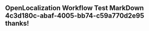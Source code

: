<properties
ms.topic="hero-topic"
ms.test1="hero-topic"
ms.test2="test"/>

## OpenLocalization Workflow Test MarkDown 4c3d180c-abaf-4005-bb74-c59a770d2e95 thanks!
<!--HONumber=Mar16_HO2-->
